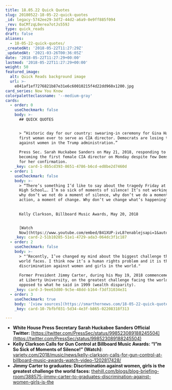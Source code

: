 ```yaml
---
title: 18.05.22 Quick Quotes
slug: 20180522-18-05-22-quick-quotes
_id: legacy-5742ee29-3df2-44d2-a6a9-0e9ff885f094
_rev: 0aCMfzqL0erea7otJs559J
type: quick_reads
draft: false
aliases:
  - 18-05-22-quick-quotes/
_createdAt: '2018-05-22T11:27:29Z'
_updatedAt: '2021-03-26T00:36:05Z'
date: '2018-05-22T11:27:29+00:00'
lastmod: '2018-05-22T11:27:29+00:00'
weight: 50
featured_image:
  alt: Quick Reads background image
  url: >-
    e841af1ef7276821b87e31e6c60010215f4d22dd960x1200.jpg
card_series: Now You Know
colorpaletteclassname: '--medium-gray'
cards:
  - order: 0
    useCheckmark: false
    body: >-
      ## QUICK QUOTES


      > “Historic day for our country: swearing-in ceremony for Gina Haspel, the
      first woman ever to serve as CIA director. Democrats are losing their war
      against women in the Trump administration.”  
        
      Press Sec. Sarah Huckabee Sanders on May 21, 2018, responding to Haspel
      becoming the first female CIA director on Monday despite few Dems voting
      for her confirmation.
    _key: card-1-8b5cd393-8651-4786-b6cd-ed8be2d7460d
  - order: 1
    useCheckmark: false
    body: >-
      > “There’s something I’d like to say about the tragedy Friday at Santa Fe
      High School…. I’m so sick of moments of silence! It’s not working! …. So
      why don’t we not do a moment of silence, why don’t we do a moment of
      action, a moment of change. Why don’t we change what’s happening?”  
        
        
      Kelly Clarkson, Billboard Music Awards, May 20, 2018


      [Watch
      Now](https://www.youtube.com/embed/B41XUP-ivL8?enablejsapi=1&autoplay=1&rel=0)
    _key: card-2-51b10285-51e1-4729-ada3-064dc3f1c187
  - order: 2
    useCheckmark: false
    body: >-
      > "‘Recently, I’ve changed my mind about the biggest challenge that the
      world faces. I think now it’s a human rights problem and it is the
      discrimination against women and girls in the world."  
        
      Former President Jimmy Carter, during his May 19, 2018 commencement speech
      at Liberty University, on the greatest challenge facing the world today as
      opposed to what he said in 1999 (wealth disparity).
    _key: card-3-9ee63d80-9c5e-48dd-b164-f3df31034e31
  - order: 3
    useCheckmark: true
    body: '[view sources](https://smarthernews.com/18-05-22-quick-quotes/)'
    _key: card-10-7bfbf031-5d34-4e3f-b865-02208318f313

---
```

* **White House Press Secretary Sarah Huckabee Sanders Official Twitter:** [https://twitter.com/PressSec/status/998523089188245504](https://twitter.com/PressSec/status/998523089188245504)
* **Kelly Clarkson Calls for Gun Control at Billboard Music Awards: “I”m So Sick of Moments of Silence!” (Watch)**: [variety.com/2018/music/news/kelly-clarkson-calls-for-gun-control-at-billboard-music-awards-watch-video-1202817428/](http://variety.com/2018/music/news/kelly-clarkson-calls-for-gun-control-at-billboard-music-awards-watch-video-1202817428/)
* **Jimmy Carter to graduates: Discrimination against women, girls is the greatest challenge the world faces:** [thehill.com/blogs/blog-briefing-room/388575-jimmy-carter-to-graduates-discrimination-against-women-girls-is-the](http://thehill.com/blogs/blog-briefing-room/388575-jimmy-carter-to-graduates-discrimination-against-women-girls-is-the)
